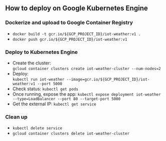 ## How to deploy on Google Kubernetes Engine  
  
### Dockerize and upload to Google Container Registry  
- ```docker build -t gcr.io/${GCP_PROJECT_ID}/iot-weather:v1 .```  
- ```docker push gcr.io/${GCP_PROJECT_ID}/iot-weather:v1```  
  
### Deploy to Kubernetes Engine  
- Create the cluster:   
```gcloud container clusters create iot-weather-cluster --num-nodes=2```  
- Deploy:  
```kubectl run iot-weather --image=gcr.io/${GCP_PROJECT_ID}/iot-weather:v1 --port 5000```  
- Check status: ```kubectl get pods```  
- Once running, expose the app:
```kubectl expose deployment iot-weather --type=LoadBalancer --port 80 --target-port 5000```  
- Get the external IP: ```kubectl get service```  
  
### Clean up  
- ```kubectl delete service```  
- ```gcloud container clusters delete iot-weather-cluster```